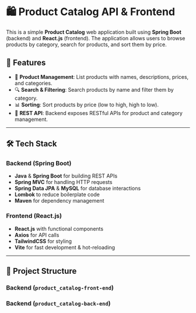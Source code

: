 # 🛍️ Product Catalog API & Frontend

This is a simple **Product Catalog** web application built using **Spring Boot** (backend) and **React.js** (frontend). The application allows users to browse products by category, search for products, and sort them by price.

## 📌 Features
- 🛒 **Product Management**: List products with names, descriptions, prices, and categories.
- 🔍 **Search & Filtering**: Search products by name and filter them by category.
- 📊 **Sorting**: Sort products by price (low to high, high to low).
- 🔧 **REST API**: Backend exposes RESTful APIs for product and category management.

---

## 🛠️ Tech Stack
### **Backend (Spring Boot)**
- **Java** & **Spring Boot** for building REST APIs
- **Spring MVC** for handling HTTP requests
- **Spring Data JPA** & **MySQL** for database interactions
- **Lombok** to reduce boilerplate code
- **Maven** for dependency management

### **Frontend (React.js)**
- **React.js** with functional components
- **Axios** for API calls
- **TailwindCSS** for styling
- **Vite** for fast development & hot-reloading

---

## 📂 Project Structure
### **Backend (`product_catalog-front-end`)**
### **Backend (`product_catalog-back-end`)**
